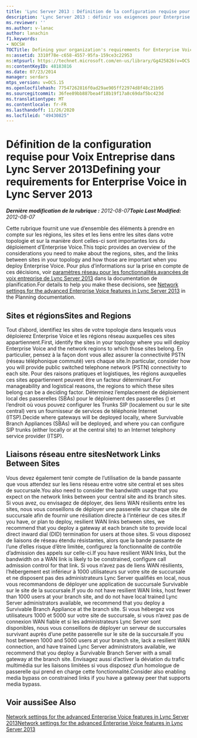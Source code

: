 ```yaml
---
title: 'Lync Server 2013 : Définition de la configuration requise pour Voix Entreprise'
description: 'Lync Server 2013 : définir vos exigences pour Enterprise Voice.'
ms.reviewer: ''
ms.author: v-lanac
author: lanachin
f1.keywords:
- NOCSH
TOCTitle: Defining your organization's requirements for Enterprise Voice
ms:assetid: 3310f78e-c658-4557-95fa-159ce3c22953
ms:mtpsurl: https://technet.microsoft.com/en-us/library/Gg425826(v=OCS.15)
ms:contentKeyID: 48183816
ms.date: 07/23/2014
manager: serdars
mtps_version: v=OCS.15
ms.openlocfilehash: 77547262816f0ad29ae905ff22974d8f48c21b95
ms.sourcegitcommit: 36fee89bb887bea4f18b19f17a8c69daf5bc423d
ms.translationtype: MT
ms.contentlocale: fr-FR
ms.lasthandoff: 11/26/2020
ms.locfileid: "49430825"
---
```

# <a name="defining-your-requirements-for-enterprise-voice-in-lync-server-2013"></a><span data-ttu-id="dd8f4-103">Définition de la configuration requise pour Voix Entreprise dans Lync Server 2013</span><span class="sxs-lookup"><span data-stu-id="dd8f4-103">Defining your requirements for Enterprise Voice in Lync Server 2013</span></span>

<div data-xmlns="http://www.w3.org/1999/xhtml">

<div class="topic" data-xmlns="http://www.w3.org/1999/xhtml" data-msxsl="urn:schemas-microsoft-com:xslt" data-cs="https://msdn.microsoft.com/">

<div data-asp="https://msdn2.microsoft.com/asp">



</div>

<div id="mainSection">

<div id="mainBody"><span data-ttu-id="dd8f4-104">

<span> </span></span><span class="sxs-lookup"><span data-stu-id="dd8f4-104">

<span> </span></span></span>

<span data-ttu-id="dd8f4-105">_**Dernière modification de la rubrique :** 2012-08-07_</span><span class="sxs-lookup"><span data-stu-id="dd8f4-105">_**Topic Last Modified:** 2012-08-07_</span></span>

<span data-ttu-id="dd8f4-106">Cette rubrique fournit une vue d’ensemble des éléments à prendre en compte sur les régions, les sites et les liens entre les sites dans votre topologie et sur la manière dont celles-ci sont importantes lors du déploiement d’Enterprise Voice.</span><span class="sxs-lookup"><span data-stu-id="dd8f4-106">This topic provides an overview of the considerations you need to make about the regions, sites, and the links between sites in your topology and how those are important when you deploy Enterprise Voice.</span></span> <span data-ttu-id="dd8f4-107">Pour plus d’informations sur la prise en compte de ces décisions, voir [paramètres réseau pour les fonctionnalités avancées de voix entreprise de Lync Server 2013](lync-server-2013-network-settings-for-the-advanced-enterprise-voice-features.md) dans la documentation de planification.</span><span class="sxs-lookup"><span data-stu-id="dd8f4-107">For details to help you make these decisions, see [Network settings for the advanced Enterprise Voice features in Lync Server 2013](lync-server-2013-network-settings-for-the-advanced-enterprise-voice-features.md) in the Planning documentation.</span></span>

<div>

## <a name="sites-and-regions"></a><span data-ttu-id="dd8f4-108">Sites et régions</span><span class="sxs-lookup"><span data-stu-id="dd8f4-108">Sites and Regions</span></span>

<span data-ttu-id="dd8f4-109">Tout d’abord, identifiez les sites de votre topologie dans lesquels vous déploierez Enterprise Voice et les régions réseau auxquelles ces sites appartiennent.</span><span class="sxs-lookup"><span data-stu-id="dd8f4-109">First, identify the sites in your topology where you will deploy Enterprise Voice and the network regions to which those sites belong.</span></span> <span data-ttu-id="dd8f4-110">En particulier, pensez à la façon dont vous allez assurer la connectivité PSTN (réseau téléphonique commuté) vers chaque site.</span><span class="sxs-lookup"><span data-stu-id="dd8f4-110">In particular, consider how you will provide public switched telephone network (PSTN) connectivity to each site.</span></span> <span data-ttu-id="dd8f4-111">Pour des raisons pratiques et logistiques, les régions auxquelles ces sites appartiennent peuvent être un facteur déterminant.</span><span class="sxs-lookup"><span data-stu-id="dd8f4-111">For manageability and logistical reasons, the regions to which these sites belong can be a deciding factor.</span></span> <span data-ttu-id="dd8f4-112">Déterminez l’emplacement de déploiement local des passerelles (SBAs) pour le déploiement des passerelles () et l’endroit où vous pouvez configurer les Trunks SIP (localement ou sur le site central) vers un fournisseur de services de téléphonie Internet (ITSP).</span><span class="sxs-lookup"><span data-stu-id="dd8f4-112">Decide where gateways will be deployed locally, where Survivable Branch Appliances (SBAs) will be deployed, and where you can configure SIP trunks (either locally or at the central site) to an Internet telephony service provider (ITSP).</span></span>

</div>

<div>

## <a name="network-links-between-sites"></a><span data-ttu-id="dd8f4-113">Liaisons réseau entre sites</span><span class="sxs-lookup"><span data-stu-id="dd8f4-113">Network Links Between Sites</span></span>

<span data-ttu-id="dd8f4-114">Vous devez également tenir compte de l’utilisation de la bande passante que vous attendez sur les liens réseau entre votre site central et ses sites de succursale.</span><span class="sxs-lookup"><span data-stu-id="dd8f4-114">You also need to consider the bandwidth usage that you expect on the network links between your central site and its branch sites.</span></span> <span data-ttu-id="dd8f4-115">Si vous avez, ou envisagez de déployer, des liens WAN résilients entre les sites, nous vous conseillons de déployer une passerelle sur chaque site de succursale afin de fournir une résiliation directe à l’intérieur de ces sites.</span><span class="sxs-lookup"><span data-stu-id="dd8f4-115">If you have, or plan to deploy, resilient WAN links between sites, we recommend that you deploy a gateway at each branch site to provide local direct inward dial (DID) termination for users at those sites.</span></span> <span data-ttu-id="dd8f4-116">Si vous disposez de liaisons de réseau étendu résistantes, alors que la bande passante de l’une d’elles risque d’être limitée, configurez la fonctionnalité de contrôle d’admission des appels sur celle-ci.</span><span class="sxs-lookup"><span data-stu-id="dd8f4-116">If you have resilient WAN links, but the bandwidth on a WAN link is likely to be constrained, configure call admission control for that link.</span></span> <span data-ttu-id="dd8f4-117">Si vous n’avez pas de liens WAN résilients, l’hébergement est inférieur à 1000 utilisateurs sur votre site de succursale et ne disposent pas des administrateurs Lync Server qualifiés en local, nous vous recommandons de déployer une application de succursale Survivable sur le site de la succursale.</span><span class="sxs-lookup"><span data-stu-id="dd8f4-117">If you do not have resilient WAN links, host fewer than 1000 users at your branch site, and do not have local trained Lync Server administrators available, we recommend that you deploy a Survivable Branch Appliance at the branch site.</span></span> <span data-ttu-id="dd8f4-118">Si vous hébergez vos utilisateurs 1000 et 5000 sur votre site de succursale, si vous n’avez pas de connexion WAN fiable et si les administrateurs Lync Server sont disponibles, nous vous conseillons de déployer un serveur de succursales survivant auprès d’une petite passerelle sur le site de la succursale.</span><span class="sxs-lookup"><span data-stu-id="dd8f4-118">If you host between 1000 and 5000 users at your branch site, lack a resilient WAN connection, and have trained Lync Server administrators available, we recommend that you deploy a Survivable Branch Server with a small gateway at the branch site.</span></span> <span data-ttu-id="dd8f4-119">Envisagez aussi d’activer la déviation du trafic multimédia sur les liaisons limitées si vous disposez d’un homologue de passerelle qui prend en charge cette fonctionnalité.</span><span class="sxs-lookup"><span data-stu-id="dd8f4-119">Consider also enabling media bypass on constrained links if you have a gateway peer that supports media bypass.</span></span>

</div>

<div>

## <a name="see-also"></a><span data-ttu-id="dd8f4-120">Voir aussi</span><span class="sxs-lookup"><span data-stu-id="dd8f4-120">See Also</span></span>


[<span data-ttu-id="dd8f4-121">Network settings for the advanced Enterprise Voice features in Lync Server 2013</span><span class="sxs-lookup"><span data-stu-id="dd8f4-121">Network settings for the advanced Enterprise Voice features in Lync Server 2013</span></span>](lync-server-2013-network-settings-for-the-advanced-enterprise-voice-features.md)  
  

<span data-ttu-id="dd8f4-122"></div>

</div>

<span> </span>

</div>

</div>

</span><span class="sxs-lookup"><span data-stu-id="dd8f4-122"></div>

</div>

<span> </span>

</div>

</div>

</span></span></div>

